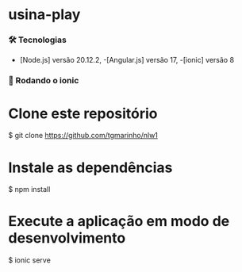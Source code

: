 # usina-play


### 🛠 Tecnologias
- [Node.js] versão 20.12.2,
-[Angular.js] versão 17,
-[ionic] versão 8

### 🎲 Rodando o ionic 
# Clone este repositório
$ git clone <https://github.com/tgmarinho/nlw1>

# Instale as dependências
$ npm install

# Execute a aplicação em modo de desenvolvimento
$ ionic serve 

